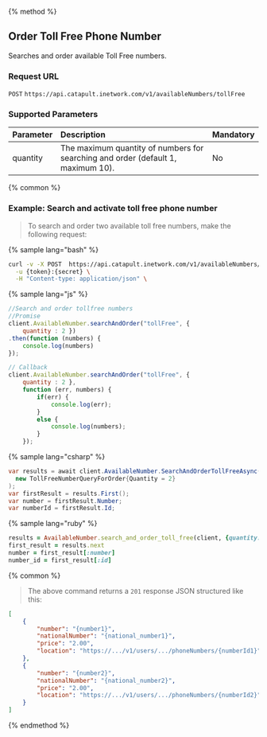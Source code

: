 {% method %}

## Order Toll Free Phone Number
Searches and order available Toll Free numbers.

### Request URL
<code class="post">POST</code> `https://api.catapult.inetwork.com/v1/availableNumbers/tollFree`

### Supported Parameters

| Parameter | Description                                                                      | Mandatory |
|:----------|:---------------------------------------------------------------------------------|:----------|
| quantity  | The maximum quantity of numbers for searching and order (default 1, maximum 10). | No        |

{% common %}

### Example: Search and activate toll free phone number
> To search and order two available toll free numbers, make the following request:

{% sample lang="bash" %}

```bash
curl -v -X POST  https://api.catapult.inetwork.com/v1/availableNumbers/tollFree?quantity=2 \
  -u {token}:{secret} \
  -H "Content-type: application/json" \
```

{% sample lang="js" %}


```js
//Search and order tollfree numbers
//Promise
client.AvailableNumber.searchAndOrder("tollFree", {
	quantity : 2 })
.then(function (numbers) {
	console.log(numbers)
});

// Callback
client.AvailableNumber.searchAndOrder("tollFree", {
	quantity : 2 },
	function (err, numbers) {
		if(err) {
			console.log(err);
		}
		else {
			console.log(numbers);
		}
	});
  ```


{% sample lang="csharp" %}

```csharp
var results = await client.AvailableNumber.SearchAndOrderTollFreeAsync(
  new TollFreeNumberQueryForOrder{Quantity = 2}
);
var firstResult = results.First();
var number = firstResult.Number;
var numberId = firstResult.Id;
```
{% sample lang="ruby" %}


```ruby
results = AvailableNumber.search_and_order_toll_free(client, {quantity: 2})
first_result = results.next
number = first_result[:number]
number_id = first_result[:id]

```

{% common %}

> The above command returns a `201` response JSON structured like this:

```json
[
    {
        "number": "{number1}",
        "nationalNumber": "{national_number1}",
        "price": "2.00",
        "location": "https://.../v1/users/.../phoneNumbers/{numberId1}"
    },
    {
        "number": "{number2}",
        "nationalNumber": "{national_number2}",
        "price": "2.00",
        "location": "https://.../v1/users/.../phoneNumbers/{numberId2}"
    }
]
```
{% endmethod %}

